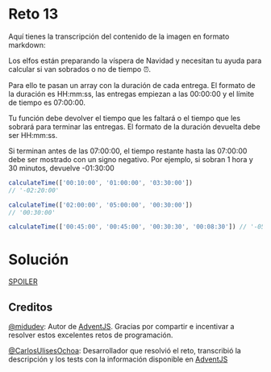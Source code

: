 # Reto 13

Aquí tienes la transcripción del contenido de la imagen en formato markdown:

Los elfos están preparando la víspera de Navidad y necesitan tu ayuda para calcular si van sobrados o no de tiempo ⏰.

Para ello te pasan un array con la duración de cada entrega. El formato de la duración es HH:mm:ss, las entregas empiezan a las 00:00:00 y el límite de tiempo es 07:00:00.

Tu función debe devolver el tiempo que les faltará o el tiempo que les sobrará para terminar las entregas. El formato de la duración devuelta debe ser HH:mm:ss.

Si terminan antes de las 07:00:00, el tiempo restante hasta las 07:00:00 debe ser mostrado con un signo negativo. Por ejemplo, si sobran 1 hora y 30 minutos, devuelve -01:30:00

```js
calculateTime(['00:10:00', '01:00:00', '03:30:00'])
// '-02:20:00'

calculateTime(['02:00:00', '05:00:00', '00:30:00'])
// '00:30:00'

calculateTime(['00:45:00', '00:45:00', '00:30:30', '00:08:30']) // '-05:29:00'
```

# Solución

[SPOILER](https://github.com/CarlosUlisesOchoa/advent-js-2023/blob/main/challenges/challenge-13/main.ts)

## Creditos

[@midudev](https://github.com/midudev): Autor de [AdventJS](https://adventjs.dev). Gracias por compartir e incentivar a resolver estos excelentes retos de programación.

[@CarlosUlisesOchoa](https://carlos8a.com): Desarrollador que resolvió el reto, transcribió la descripción y los tests con la información disponible en [AdventJS](https://adventjs.dev)
